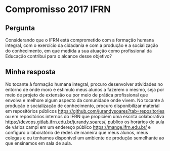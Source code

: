 # Compromisso 2017 IFRN

## Pergunta
Considerando que o IFRN está comprometido com a formação humana integral, 
com o exercício da cidadania e com a produção e a socialização do conhecimento, 
em que medida a sua atuação como profissional da Educação contribui para o alcance desse objetivo?

## Minha resposta
No tocante à formação humana integral, procuro desenvolver atividades no entorno de onde 
moro e estimulo meus alunos a fazerem o mesmo, seja por meio de projeto de extensão ou por meio de
prática profissional que envolva e melhore algum aspecto da comunidade onde vivem. 
No tocante à produção e socialização de conhecimento, procuro disponibilizar material em 
repositórios públicos <https://github.com/jurandysoares?tab=repositories> ou 
em repositórios internos do IFRN que propiciem uma escrita colaborativa <https://devops.gitlab.ifrn.edu.br/jurandy.soares/>, 
publico os horários de aula de vários campi em um endereço público <https://mange.ifrn.edu.br/> e 
configuro o laboratório de redes de maneira que meus alunos, meus colegas e eu tenhamos disponível 
um ambiente de produção semelhante ao que ensinamos em sala de aula.
